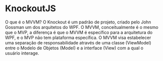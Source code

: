 # KnockoutJS

O que é o MVVM?
O Knockout é um padrão de projeto, criado pelo John Gossman um dos arquitetos do WPF.
O MVVM, conceitualmente é o mesmo que o MVP, a diferença é que o MVVM é específico para a arquitetura do WPF, e o MVP não tem plataforma específica.
O MVVM visa estabelecer uma separação de responsabilidade através de uma classe (ViewModel) entre o Modelo de Objetos (Model) e a interface (View) com
a qual o usuário interage.
